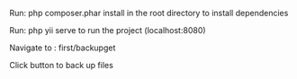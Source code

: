Run: php composer.phar install in the root directory to install dependencies

Run: php yii serve to run the project (localhost:8080)

Navigate to : first/backupget

Click button to back up files
